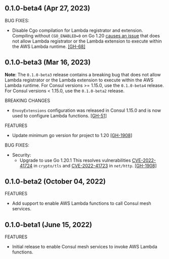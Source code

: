 ## 0.1.0-beta4 (Apr 27, 2023)

BUG FIXES:
* Disable Cgo compilation for Lambda registrator and extension. Compiling without `CGO_ENABLED=0` on Go 1.20 [causes an issue](https://github.com/hashicorp/terraform-aws-consul-lambda/issues/57) that does not allow Lambda registrator or the Lambda extension to execute within the AWS Lambda runtime.
  [[GH-68]](https://github.com/hashicorp/terraform-aws-consul-lambda/pull/68)

## 0.1.0-beta3 (Mar 16, 2023)

**Note**: The `0.1.0-beta3` release contains a breaking bug that does not allow Lambda registrator or the Lambda extension to execute within the AWS Lambda runtime. For Consul versions >= 1.15.0, use the `0.1.0-beta4` release. For Consul versions < 1.15.0, use the `0.1.0-beta2` release.

BREAKING CHANGES
* `EnvoyExtensions` configuration was released in Consul 1.15.0 and is now used to configure Lambda functions.
  [[GH-51]](https://github.com/hashicorp/terraform-aws-consul-lambda/pull/51)

FEATURES
* Update minimum go version for project to 1.20 [[GH-1908]](https://github.com/hashicorp/terraform-aws-consul-lambda/pull/54)

BUG FIXES:
* Security:
    * Upgrade to use Go 1.20.1 This resolves vulnerabilities [CVE-2022-41724](https://go.dev/issue/58001) in `crypto/tls` and [CVE-2022-41723](https://go.dev/issue/57855) in `net/http`. [[GH-1908]](https://github.com/hashicorp/terraform-aws-consul-lambda/pull/54)

## 0.1.0-beta2 (October 04, 2022)

FEATURES
* Add support to enable AWS Lambda functions to call Consul mesh services.

## 0.1.0-beta1 (June 15, 2022)

FEATURES
* Initial release to enable Consul mesh services to invoke AWS Lambda functions.
